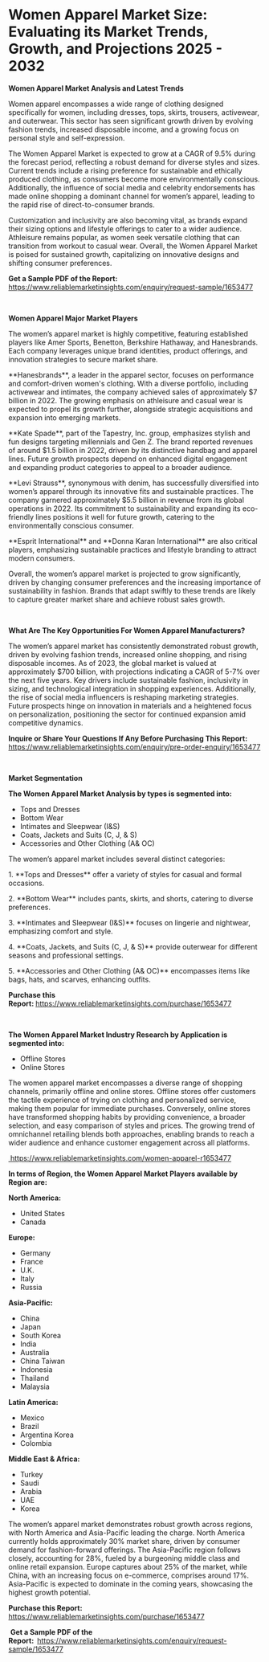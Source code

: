 <p><h1>Women Apparel Market Size: Evaluating its Market Trends, Growth, and Projections 2025 - 2032</h1></p><p><strong>Women Apparel Market Analysis and Latest Trends</strong></p>
<p><p>Women apparel encompasses a wide range of clothing designed specifically for women, including dresses, tops, skirts, trousers, activewear, and outerwear. This sector has seen significant growth driven by evolving fashion trends, increased disposable income, and a growing focus on personal style and self-expression.</p><p>The Women Apparel Market is expected to grow at a CAGR of 9.5% during the forecast period, reflecting a robust demand for diverse styles and sizes. Current trends include a rising preference for sustainable and ethically produced clothing, as consumers become more environmentally conscious. Additionally, the influence of social media and celebrity endorsements has made online shopping a dominant channel for women’s apparel, leading to the rapid rise of direct-to-consumer brands.</p><p>Customization and inclusivity are also becoming vital, as brands expand their sizing options and lifestyle offerings to cater to a wider audience. Athleisure remains popular, as women seek versatile clothing that can transition from workout to casual wear. Overall, the Women Apparel Market is poised for sustained growth, capitalizing on innovative designs and shifting consumer preferences.</p></p>
<p><strong>Get a Sample PDF of the Report:&nbsp;</strong> <a href="https://www.reliablemarketinsights.com/enquiry/request-sample/1653477?utm_campaign=2204&utm_medium=2&utm_source=Github&utm_content=ia&utm_term=16042025&utm_id=women-apparel">https://www.reliablemarketinsights.com/enquiry/request-sample/1653477</a></p>
<p>&nbsp;</p>
<p><strong>Women Apparel Major Market Players</strong></p>
<p><p>The women’s apparel market is highly competitive, featuring established players like Amer Sports, Benetton, Berkshire Hathaway, and Hanesbrands. Each company leverages unique brand identities, product offerings, and innovation strategies to secure market share.</p><p>**Hanesbrands**, a leader in the apparel sector, focuses on performance and comfort-driven women's clothing. With a diverse portfolio, including activewear and intimates, the company achieved sales of approximately $7 billion in 2022. The growing emphasis on athleisure and casual wear is expected to propel its growth further, alongside strategic acquisitions and expansion into emerging markets.</p><p>**Kate Spade**, part of the Tapestry, Inc. group, emphasizes stylish and fun designs targeting millennials and Gen Z. The brand reported revenues of around $1.5 billion in 2022, driven by its distinctive handbag and apparel lines. Future growth prospects depend on enhanced digital engagement and expanding product categories to appeal to a broader audience.</p><p>**Levi Strauss**, synonymous with denim, has successfully diversified into women’s apparel through its innovative fits and sustainable practices. The company garnered approximately $5.5 billion in revenue from its global operations in 2022. Its commitment to sustainability and expanding its eco-friendly lines positions it well for future growth, catering to the environmentally conscious consumer.</p><p>**Esprit International** and **Donna Karan International** are also critical players, emphasizing sustainable practices and lifestyle branding to attract modern consumers. </p><p>Overall, the women’s apparel market is projected to grow significantly, driven by changing consumer preferences and the increasing importance of sustainability in fashion. Brands that adapt swiftly to these trends are likely to capture greater market share and achieve robust sales growth.</p></p>
<p>&nbsp;</p>
<p><strong>What Are The Key Opportunities For Women Apparel Manufacturers?</strong></p>
<p><p>The women’s apparel market has consistently demonstrated robust growth, driven by evolving fashion trends, increased online shopping, and rising disposable incomes. As of 2023, the global market is valued at approximately $700 billion, with projections indicating a CAGR of 5-7% over the next five years. Key drivers include sustainable fashion, inclusivity in sizing, and technological integration in shopping experiences. Additionally, the rise of social media influencers is reshaping marketing strategies. Future prospects hinge on innovation in materials and a heightened focus on personalization, positioning the sector for continued expansion amid competitive dynamics.</p></p>
<p><strong>Inquire or Share Your Questions If Any Before Purchasing This Report:</strong> <a href="https://www.reliablemarketinsights.com/enquiry/pre-order-enquiry/1653477?utm_campaign=2204&utm_medium=2&utm_source=Github&utm_content=ia&utm_term=16042025&utm_id=women-apparel">https://www.reliablemarketinsights.com/enquiry/pre-order-enquiry/1653477</a></p>
<p>&nbsp;</p>
<p><strong>Market Segmentation</strong></p>
<p><strong>The Women Apparel Market Analysis by types is segmented into:</strong></p>
<p><ul><li>Tops and Dresses</li><li>Bottom Wear</li><li>Intimates and Sleepwear (I&S)</li><li>Coats, Jackets and Suits (C, J, & S)</li><li>Accessories and Other Clothing (A& OC)</li></ul></p>
<p><p>The women’s apparel market includes several distinct categories: </p><p>1. **Tops and Dresses** offer a variety of styles for casual and formal occasions. </p><p>2. **Bottom Wear** includes pants, skirts, and shorts, catering to diverse preferences. </p><p>3. **Intimates and Sleepwear (I&S)** focuses on lingerie and nightwear, emphasizing comfort and style. </p><p>4. **Coats, Jackets, and Suits (C, J, & S)** provide outerwear for different seasons and professional settings. </p><p>5. **Accessories and Other Clothing (A& OC)** encompasses items like bags, hats, and scarves, enhancing outfits.</p></p>
<p><strong>Purchase this Report:&nbsp;</strong><a href="https://www.reliablemarketinsights.com/purchase/1653477?utm_campaign=2204&utm_medium=2&utm_source=Github&utm_content=ia&utm_term=16042025&utm_id=women-apparel">https://www.reliablemarketinsights.com/purchase/1653477</a></p>
<p>&nbsp;</p>
<p><strong>The Women Apparel Market Industry Research by Application is segmented into:</strong></p>
<p><ul><li>Offline Stores</li><li>Online Stores</li></ul></p>
<p><p>The women apparel market encompasses a diverse range of shopping channels, primarily offline and online stores. Offline stores offer customers the tactile experience of trying on clothing and personalized service, making them popular for immediate purchases. Conversely, online stores have transformed shopping habits by providing convenience, a broader selection, and easy comparison of styles and prices. The growing trend of omnichannel retailing blends both approaches, enabling brands to reach a wider audience and enhance customer engagement across all platforms.</p></p>
<p><a href="https://www.reliablemarketinsights.com/women-apparel-r1653477?utm_campaign=2204&utm_medium=2&utm_source=Github&utm_content=ia&utm_term=16042025&utm_id=women-apparel">&nbsp;https://www.reliablemarketinsights.com/women-apparel-r1653477</a></p>
<p><strong>In terms of Region, the Women Apparel Market Players available by Region are:</strong></p>
<p>
    <p> <strong> North America: </strong>
        <ul>
            <li>United States</li>
            <li>Canada</li>
        </ul>
        </p> 
    <p> <strong> Europe: </strong>
        <ul>
            <li>Germany</li>
            <li>France</li>
            <li>U.K.</li>
            <li>Italy</li>
            <li>Russia</li>
        </ul>
        </p> 
    <p> <strong> Asia-Pacific: </strong>
        <ul>
            <li>China</li>
            <li>Japan</li>
            <li>South Korea</li>
            <li>India</li>
            <li>Australia</li>
            <li>China Taiwan</li>
            <li>Indonesia</li>
            <li>Thailand</li>
            <li>Malaysia</li>
        </ul>
        </p> 
    <p> <strong> Latin America: </strong>
        <ul>
            <li>Mexico</li>
            <li>Brazil</li>
            <li>Argentina Korea</li>
            <li>Colombia</li>
        </ul>
        </p> 
    <p> <strong> Middle East & Africa: </strong>
        <ul>
            <li>Turkey</li>
            <li>Saudi</li>
            <li>Arabia</li>
            <li>UAE</li>
            <li>Korea</li>
        </ul>
    </p>
    </p>
<p><p>The women’s apparel market demonstrates robust growth across regions, with North America and Asia-Pacific leading the charge. North America currently holds approximately 30% market share, driven by consumer demand for fashion-forward offerings. The Asia-Pacific region follows closely, accounting for 28%, fueled by a burgeoning middle class and online retail expansion. Europe captures about 25% of the market, while China, with an increasing focus on e-commerce, comprises around 17%. Asia-Pacific is expected to dominate in the coming years, showcasing the highest growth potential.</p></p>
<p><strong>Purchase this Report: </strong><a href="https://www.reliablemarketinsights.com/purchase/1653477?utm_campaign=2204&utm_medium=2&utm_source=Github&utm_content=ia&utm_term=16042025&utm_id=women-apparel">https://www.reliablemarketinsights.com/purchase/1653477</a></p>
<p>&nbsp;<strong>Get a Sample PDF of the Report:&nbsp;&nbsp;</strong><a href="https://www.reliablemarketinsights.com/enquiry/request-sample/1653477?utm_campaign=2204&utm_medium=2&utm_source=Github&utm_content=ia&utm_term=16042025&utm_id=women-apparel">https://www.reliablemarketinsights.com/enquiry/request-sample/1653477</a></p>
<p><strong></strong></p>
<p><p></p><p></p><p></p></p>